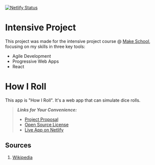 [![Netlify Status](https://api.netlify.com/api/v1/badges/9932c864-6a6e-4bd2-8360-a585dc650356/deploy-status)](https://app.netlify.com/sites/how-i-roll/deploys)

# Intensive Project
This project was made for the intensive project course @ [Make School](https://make.sc/), focusing on my skills in three key tools:
- Agile Development
- Progressive Web Apps
- React

# How I Roll
This app is "How I Roll". It's a web app that can simulate dice rolls.
> ***Links for Your Convenience:***
> - [Project Proposal](https://github.com/noltron000/how-i-roll/blob/master/PROPOSAL.md)
> - [Open Source License](https://github.com/noltron000/how-i-roll/blob/master/LICENSE.md)
> - [Live App on Netlify](https://how-i-roll.netlify.com/)

## Sources
1. [Wikipedia](https://en.wikipedia.org/wiki/Dice_notation)
